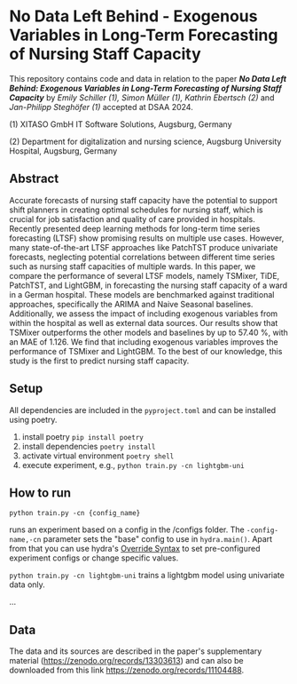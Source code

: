 # No Data Left Behind - Exogenous Variables in Long-Term Forecasting of Nursing Staff Capacity

This repository contains code and data in relation to the paper ***No Data Left Behind: Exogenous Variables in Long-Term Forecasting of Nursing Staff Capacity*** by *Emily Schiller (1), Simon Müller (1), Kathrin Ebertsch (2)* and *Jan-Philipp Steghöfer (1)* accepted at DSAA 2024.

(1) XITASO GmbH IT Software Solutions, Augsburg, Germany  

(2) Department for digitalization and nursing science, Augsburg University Hospital, Augsburg, Germany

## Abstract 
Accurate forecasts of nursing staff capacity have the potential to support shift planners in creating optimal schedules for nursing staff, which is crucial for job satisfaction and quality of care provided in hospitals. Recently presented deep learning methods for long-term time series forecasting (LTSF) show promising results on multiple use cases. However, many state-of-the-art LTSF approaches like PatchTST produce univariate forecasts, neglecting potential correlations between different time series such as nursing staff capacities of multiple wards. In this paper, we compare the performance of several LTSF models, namely TSMixer, TiDE, PatchTST, and LightGBM, in forecasting the nursing staff capacity of a ward in a German hospital. These models are benchmarked against traditional approaches, specifically the ARIMA and Naive Seasonal baselines. Additionally, we assess the impact of including exogenous variables from within the hospital as well as external data sources. Our results show that TSMixer outperforms the other models and baselines by up to 57.40 %, with an MAE of 1.126. We find that including exogenous variables improves the performance of TSMixer and LightGBM. To the best of our knowledge, this study is the first to predict nursing staff capacity. 

## Setup

All dependencies are included in the `pyproject.toml` and can be installed using poetry.

1. install poetry `pip install poetry`
2. install dependencies `poetry install`
3. activate virtual environment `poetry shell`
4. execute experiment, e.g., `python train.py -cn lightgbm-uni`



## How to run 

`python train.py -cn {config_name}`

runs an experiment based on a config in the /configs folder. The `-config-name,-cn` parameter sets the "base" config to use in `hydra.main()`.
Apart from that you can use hydra's [Override Syntax](https://hydra.cc/docs/advanced/override_grammar/basic/) to set pre-configured experiment configs or change specific values.

`python train.py -cn lightgbm-uni` trains a lightgbm model using univariate data only.

...

## Data 

The data and its sources are described in the paper's supplementary material (https://zenodo.org/records/13303613) and can also be downloaded from this link https://zenodo.org/records/11104488.
